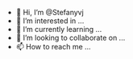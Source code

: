 - 👋 Hi, I’m @Stefanyvj
- 👀 I’m interested in ...
- 🌱 I’m currently learning ...
- 💞️ I’m looking to collaborate on ...
- 📫 How to reach me ...

<!---
Stefanyvj/Stefanyvj is a ✨ special ✨ repository because its `README.md` (this file) appears on your GitHub profile.
You can click the Preview link to take a look at your changes.
--->
